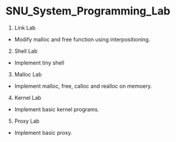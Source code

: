 # SNU_System_Programming_Lab

1. Link Lab

* Modify malloc and free function using interpositioning.

2. Shell Lab

* Implement tiny shell

3. Malloc Lab

* Implement malloc, free, calloc and realloc on memoery.

4. Kernel Lab

* Implement basic kernel programs.

5. Proxy Lab

* Implement basic proxy. 

